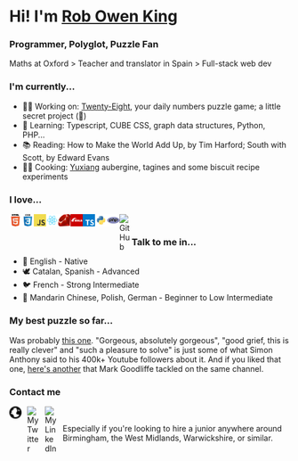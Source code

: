 # Hi! I'm [Rob Owen King](http://www.robowenking.com/)

### Programmer, Polyglot, Puzzle Fan

Maths at Oxford > Teacher and translator in Spain > Full-stack web dev

### I'm currently...

- 👨‍💻 Working on: [Twenty-Eight](http://twenty-eight.robowenking.com/), your daily numbers puzzle game; a little secret project (🤫)
- 🌱 Learning: Typescript, CUBE CSS, graph data structures, Python, PHP...
- 📚 Reading: How to Make the World Add Up, by Tim Harford; South with Scott, by Edward Evans
- 👨‍🍳 Cooking: [Yuxiang](https://en.wikipedia.org/wiki/Yuxiang) aubergine, tagines and some biscuit recipe experiments

### I love...

<img align="left" alt="HTML5" width="22px" src="https://raw.githubusercontent.com/github/explore/80688e429a7d4ef2fca1e82350fe8e3517d3494d/topics/html/html.png" />
<img align="left" alt="CSS3" width="22px" src="https://raw.githubusercontent.com/github/explore/80688e429a7d4ef2fca1e82350fe8e3517d3494d/topics/css/css.png" />
<img align="left" alt="JavaScript" width="22px" src="https://raw.githubusercontent.com/github/explore/80688e429a7d4ef2fca1e82350fe8e3517d3494d/topics/javascript/javascript.png" />
<img align="left" alt="React" width="22px" src="https://raw.githubusercontent.com/github/explore/80688e429a7d4ef2fca1e82350fe8e3517d3494d/topics/react/react.png" />
<img align="left" alt="Ruby" width="22px" src="https://raw.githubusercontent.com/github/explore/80688e429a7d4ef2fca1e82350fe8e3517d3494d/topics/ruby/ruby.png" />
<img align="left" alt="Ruby on Rails" width="22px" src="https://raw.githubusercontent.com/github/explore/80688e429a7d4ef2fca1e82350fe8e3517d3494d/topics/rails/rails.png" />
<img align="left" alt="Typescript" width="22px" src="https://raw.githubusercontent.com/github/explore/80688e429a7d4ef2fca1e82350fe8e3517d3494d/topics/typescript/typescript.png" />
<img align="left" alt="Python" width="22px" src="https://raw.githubusercontent.com/github/explore/80688e429a7d4ef2fca1e82350fe8e3517d3494d/topics/python/python.png" />
<img align="left" alt="PHP" width="22px" src="https://raw.githubusercontent.com/github/explore/ccc16358ac4530c6a69b1b80c7223cd2744dea83/topics/php/php.png" />
<img align="left" alt="GitHub" width="22px" src="https://cdn.jsdelivr.net/npm/simple-icons@v6/icons/github.svg" />
<br />

### Talk to me in...

- 🦅 English - Native
- 🕊️ Catalan, Spanish - Advanced
- 🐦 French - Strong Intermediate
- 🐤 Mandarin Chinese, Polish, German - Beginner to Low Intermediate

### My best puzzle so far...

Was probably [this one](https://youtu.be/_0YUlMPmD0w?t=135). "Gorgeous, absolutely gorgeous", "good grief, this is really clever" and "such a pleasure to solve" is just some of what Simon Anthony said to his 400k+ Youtube followers about it. And if you liked that one, [here's another](https://youtu.be/wqA1M-fCe3s?t=120) that Mark Goodliffe tackled on the same channel.

### Contact me

[<img align="left" alt="My website" width="22px" src="https://raw.githubusercontent.com/iconic/open-iconic/master/svg/globe.svg" style="padding-right: 10px;" />][website]
[<img align="left" alt="My Twitter" width="22px" src="https://cdn.jsdelivr.net/npm/simple-icons@v3/icons/twitter.svg" style="padding-right: 10px;" />][twitter]
[<img align="left" alt="My LinkedIn" width="22px" src="https://cdn.jsdelivr.net/npm/simple-icons@v3/icons/linkedin.svg" style="padding-right: 10px;" />][linkedin]
<br />

Especially if you're looking to hire a junior anywhere around Birmingham, the West Midlands, Warwickshire, or similar.

[website]: http://www.robowenking.com/
[twitter]: https://twitter.com/RobOwenKing
[linkedin]: https://www.linkedin.com/in/robert-king-49240672/
